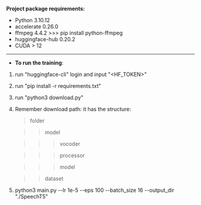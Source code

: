 
**Project package requirements:**
   * Python 3.10.12
   * accelerate 0.26.0
   * ffmpeg 4.4.2 >>> pip install python-ffmpeg
   * huggingface-hub 0.20.2
   * CUDA > 12
---
+ **To run the training**:
1. run "huggingface-cli" login and input "<HF_TOKEN>"
2. run "pip install -r requirements.txt"
3. run "python3 download.py"
4. Remember download path: it has the structure:
   
   > folder
   
   >> model
   
   >>> vocoder
 
   >>> processor
   
   >>> model

   >> dataset
   
5. python3 main.py --lr 1e-5 --eps 100 --batch_size 16 --output_dir "./SpeechT5"
